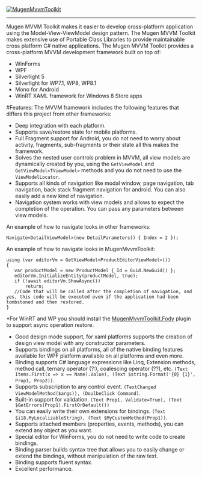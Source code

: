 [![MugenMvvmToolkit](https://raw.githubusercontent.com/MugenMvvmToolkit/MugenMvvmToolkit/master/logo_horizontal.png)](https://github.com/MugenMvvmToolkit/MugenMvvmToolkit)

----------
Mugen MVVM Toolkit makes it easier to develop cross-platform application using the Model-View-ViewModel design pattern. The Mugen MVVM Toolkit makes extensive use of Portable Class Libraries to provide maintainable cross platform C# native applications.
The Mugen MVVM Toolkit provides a cross-platform MVVM development framework built on top of:

 - WinForms
 - WPF
 - Silverlight 5
 - Silverlight for WP7.1, WP8, WP8.1
 - Mono for Android
 - WinRT XAML framework for Windows 8 Store apps

#Features:
The MVVM framework includes the following features that differs this project from other frameworks:
 - Deep integration with each platform.
 - Supports save/restore state for mobile platforms.
 - Full Fragment support for Android, you do not need to worry about activity, fragments, sub-fragments or their state all this makes the framework.
 - Solves the nested user controls problem in MVVM, all view models are dynamically created by you, using the `GetViewModel` and `GetViewModel<TViewModel>` methods and you do not need to use the `ViewModelLocator`.
 - Supports all kinds of navigation like modal window, page navigation, tab navigation, back stack fragment navigation for android. You can also easily add a new kind of navigation.
 - Navigation system works with view models and allows to expect the completion of the operation. You can pass any parameters between view models. 

An example of how to navigate looks in other frameworks:
```
Navigate<DetailViewModel>(new DetailParameters() { Index = 2 });
```
 An example of how to navigate looks in MugenMvvmToolkit:
```
using (var editorVm = GetViewModel<ProductEditorViewModel>())            
{
   var productModel = new ProductModel { Id = Guid.NewGuid() };
   editorVm.InitializeEntity(productModel, true);
   if (!await editorVm.ShowAsync())
	   return;
   //Code that will be called after the completion of navigation, and yes, this code will be executed even if the application had been tombstoned and then restored.
}
```
*For WinRT and WP you should install the [MugenMvvmToolkit.Fody](https://github.com/MugenMvvmToolkit/MugenMvvmToolkit.Fody) plugin to support async operation restore.
 - Good design mode support, for xaml platforms supports the creation of design view model with any constructor parameters.
 - Supports bindings on all platforms, all of the native binding features available for WPF platform available on all platforms and even more.
 - Binding supports C# language expressions like Linq, Extension methods, method call, ternary operator (?:), coalescing operator (??), etc.
`(Text Items.First(x => x == Name).Value), (Text $string.Format('{0} {1}', Prop1, Prop2))`.
 - Supports subscription to any control event.
 `(TextChanged ViewModelMethod($args)), (DoulbeClick Command)`.
 - Built-in support for validation. 
`(Text Prop1, Validate=True), (Text $GetErrors(Prop1).FirstOrDefault())`
 - You can easily write their own extensions for bindings.
  `(Text $i18.MyLocalizableString), (Text $MyCustomMethod(Prop1))`.
 - Supports attached members (properties, events, methods), you can extend any object as you want.
 - Special editor for WinForms, you do not need to write code to create bindings.
 - Binding parser builds syntax tree that allows you to easily change or extend the bindings, without manipulation of the raw text.
 - Binding supports fluent syntax.
 - Excellent performance.
